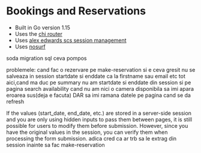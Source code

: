 # Bookings and Reservations

- Built in Go version 1.15
- Uses the [chi router](github.com/go-chi/chi)
- Uses [alex edwards scs session management](github.com/alexedwards/scs)
- Uses [nosurf](github.com/justinas/nosurf)

soda migration sql ceva pompos

problemele:
cand fac o rezervare pe make-reservation si e ceva gresit nu se salveaza in session startdate si enddate ca la firstname sau email etc
tot aici,cand ma duc pe summary nu am startdate si enddate din session
si pe pagina search availability cand nu am nici o camera disponibila sa imi apara eroarea sus(deja e facuta) DAR sa imi ramana datele pe pagina cand se da refresh

If the values (start_date, end_date, etc.) are stored in a server-side session and you are only using hidden inputs to pass them between pages, it is still possible for users to modify them before submission. However, since you have the original values in the session, you can verify them when processing the form submission.
adica cred ca ar trb sa le extrag din session inainte sa fac make-reservation
